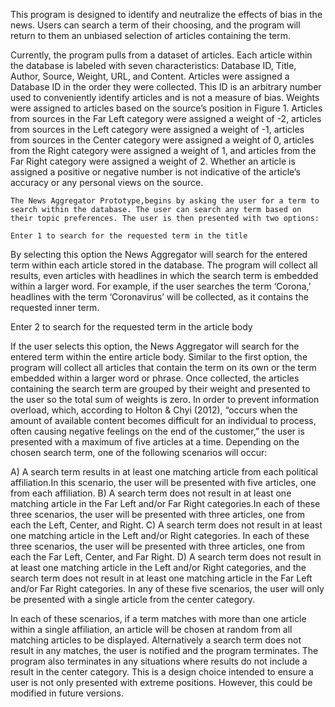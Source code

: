 This program is designed to identify and neutralize the effects of bias in the news. Users can search a term of their choosing, and the program will return to them an unbiased selection of articles containing the term. 

Currently, the program pulls from a dataset of articles. Each article within the database is labeled with seven characteristics: Database ID, Title, Author, Source, Weight, URL, and Content. Articles were assigned a Database ID in the order they were collected. This ID is an arbitrary number used to conveniently identify articles and is not a measure of bias. Weights were assigned to articles based on the source’s position in Figure 1. Articles from sources in the Far Left category were assigned a weight of -2, articles from sources in the Left category were assigned a weight of -1, articles from sources in the Center category were assigned a weight of 0, articles from the Right category were assigned a weight of 1, and articles from the Far Right category were assigned a weight of 2.  Whether an article is assigned a positive or negative number is not indicative of the article’s accuracy or any personal views on the source.

	The News Aggregator Prototype,begins by asking the user for a term to search within the database. The user can search any term based on their topic preferences. The user is then presented with two options: 

    Enter 1 to search for the requested term in the title
    
By selecting this option the News Aggregator will search for the entered term within each article stored in the database. The program will collect all results, even articles with headlines in which the search term is embedded within a larger word. For example, if the user searches the term ‘Corona,’ headlines with the term ‘Coronavirus’ will be collected, as it contains the requested inner term. 

Enter 2 to search for the requested term in the article body

If the user selects this option, the News Aggregator will search for the entered term within the entire article body. Similar to the first option, the program will collect all articles that contain the term on its own or the term embedded within a larger word or phrase. 
Once collected, the articles containing the search term are grouped by their weight and presented to the user so the total sum of weights is zero. In order to prevent information overload, which, according to Holton & Chyi (2012), “occurs when the amount of available content becomes difficult for an individual to process, often causing negative feelings on the end of the customer,” the user is presented with a maximum of five articles at a time. Depending on the chosen search term, one of the following scenarios will occur:

  A) A search term results in at least one matching article from each political affiliation.In this scenario, the user will be presented with five articles, one from each affiliation. 
  B) A search term does not result in at least one matching article in the Far Left and/or Far Right categories.In each of these three scenarios, the user will be presented with three articles, one from each the Left, Center, and Right. 
  C) A search term does not result in at least one matching article in the Left and/or Right categories. In each of these three scenarios, the user will be presented with three articles, one from each the Far Left, Center, and Far Right. 
  D) A search term does not result in at least one matching article in the Left and/or Right categories, and the search term does not result in at least one matching article in the Far Left and/or Far Right categories. In any of these five scenarios, the user will only be presented with a single article from the center category. 
  
  In each of these scenarios, if a term matches with more than one article within a single affiliation, an article will be chosen at random from all matching articles to be displayed.
	Alternatively a search term does not result in any matches, the user is notified and the program terminates. The program also terminates in any situations where results do not include a result in the center category. This is a design choice intended to ensure a user is not only presented with extreme positions. However, this could be modified in future versions.




